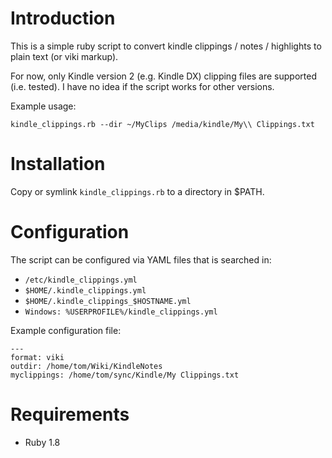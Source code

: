 Introduction
============

This is a simple ruby script to convert kindle clippings / notes / 
highlights to plain text (or viki markup).

For now, only Kindle version 2 (e.g. Kindle DX) clipping files are 
supported (i.e. tested). I have no idea if the script works for other 
versions.

Example usage:

    kindle_clippings.rb --dir ~/MyClips /media/kindle/My\\ Clippings.txt


Installation
============

Copy or symlink `kindle_clippings.rb` to a directory in $PATH.


Configuration
=============

The script can be configured via YAML files that is searched in:
- `/etc/kindle_clippings.yml`
- `$HOME/.kindle_clippings.yml`
- `$HOME/.kindle_clippings_$HOSTNAME.yml`
- `Windows: %USERPROFILE%/kindle_clippings.yml`

Example configuration file:

    --- 
    format: viki
    outdir: /home/tom/Wiki/KindleNotes
    myclippings: /home/tom/sync/Kindle/My Clippings.txt


Requirements
============

- Ruby 1.8

